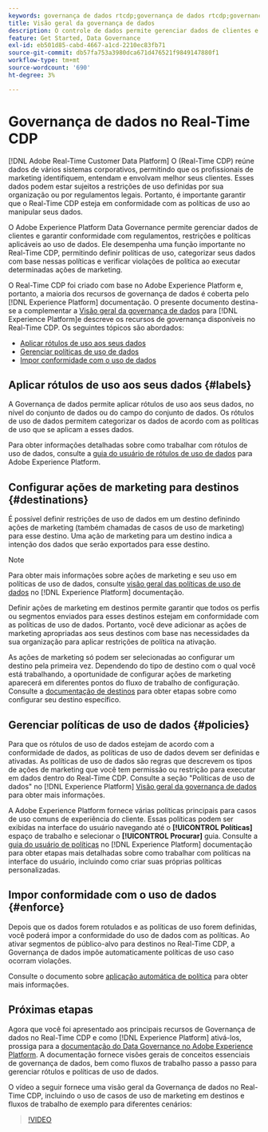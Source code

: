 ```yaml
---
keywords: governança de dados rtcdp;governança de dados rtcdp;governança de dados do perfil de dados do cliente em tempo real
title: Visão geral da governança de dados
description: O controle de dados permite gerenciar dados de clientes e garantir a conformidade com regulamentos, restrições e políticas aplicáveis ao uso de dados.
feature: Get Started, Data Governance
exl-id: eb501d85-cabd-4667-a1cd-2210ec83fb71
source-git-commit: db57fa753a3980dca671d476521f9849147880f1
workflow-type: tm+mt
source-wordcount: '690'
ht-degree: 3%

---
```


# Governança de dados no Real-Time CDP

[!DNL Adobe Real-Time Customer Data Platform] O (Real-Time CDP) reúne dados de vários sistemas corporativos, permitindo que os profissionais de marketing identifiquem, entendam e envolvam melhor seus clientes. Esses dados podem estar sujeitos a restrições de uso definidas por sua organização ou por regulamentos legais. Portanto, é importante garantir que o Real-Time CDP esteja em conformidade com as políticas de uso ao manipular seus dados.

O Adobe Experience Platform Data Governance permite gerenciar dados de clientes e garantir conformidade com regulamentos, restrições e políticas aplicáveis ao uso de dados. Ele desempenha uma função importante no Real-Time CDP, permitindo definir políticas de uso, categorizar seus dados com base nessas políticas e verificar violações de política ao executar determinadas ações de marketing.

O Real-Time CDP foi criado com base no Adobe Experience Platform e, portanto, a maioria dos recursos de governança de dados é coberta pelo [!DNL Experience Platform] documentação. O presente documento destina-se a complementar a [Visão geral da governança de dados](../../data-governance/home.md) para [!DNL Experience Platform]e descreve os recursos de governança disponíveis no Real-Time CDP. Os seguintes tópicos são abordados:

* [Aplicar rótulos de uso aos seus dados](#labels)
* [Gerenciar políticas de uso de dados](#policies)
* [Impor conformidade com o uso de dados](#enforce)

## Aplicar rótulos de uso aos seus dados {#labels}

A Governança de dados permite aplicar rótulos de uso aos seus dados, no nível do conjunto de dados ou do campo do conjunto de dados. Os rótulos de uso de dados permitem categorizar os dados de acordo com as políticas de uso que se aplicam a esses dados.

Para obter informações detalhadas sobre como trabalhar com rótulos de uso de dados, consulte a [guia do usuário de rótulos de uso de dados](../../data-governance/labels/overview.md) para Adobe Experience Platform.

## Configurar ações de marketing para destinos {#destinations}

É possível definir restrições de uso de dados em um destino definindo ações de marketing (também chamadas de casos de uso de marketing) para esse destino. Uma ação de marketing para um destino indica a intenção dos dados que serão exportados para esse destino.

>[!NOTE]
>
>Para obter mais informações sobre ações de marketing e seu uso em políticas de uso de dados, consulte [visão geral das políticas de uso de dados](../../data-governance/policies/overview.md) no [!DNL Experience Platform] documentação.

Definir ações de marketing em destinos permite garantir que todos os perfis ou segmentos enviados para esses destinos estejam em conformidade com as políticas de uso de dados. Portanto, você deve adicionar as ações de marketing apropriadas aos seus destinos com base nas necessidades da sua organização para aplicar restrições de política na ativação.

As ações de marketing só podem ser selecionadas ao configurar um destino pela primeira vez. Dependendo do tipo de destino com o qual você está trabalhando, a oportunidade de configurar ações de marketing aparecerá em diferentes pontos do fluxo de trabalho de configuração. Consulte a [documentação de destinos](../destinations/overview.md) para obter etapas sobre como configurar seu destino específico.

## Gerenciar políticas de uso de dados {#policies}

Para que os rótulos de uso de dados estejam de acordo com a conformidade de dados, as políticas de uso de dados devem ser definidas e ativadas. As políticas de uso de dados são regras que descrevem os tipos de ações de marketing que você tem permissão ou restrição para executar em dados dentro do Real-Time CDP. Consulte a seção &quot;Políticas de uso de dados&quot; no [!DNL Experience Platform] [Visão geral da governança de dados](../../data-governance/home.md) para obter mais informações.

A Adobe Experience Platform fornece várias políticas principais para casos de uso comuns de experiência do cliente. Essas políticas podem ser exibidas na interface do usuário navegando até o **[!UICONTROL Políticas]** espaço de trabalho e selecionar o **[!UICONTROL Procurar]** guia. Consulte a [guia do usuário de políticas](../../data-governance/policies/user-guide.md) no [!DNL Experience Platform] documentação para obter etapas mais detalhadas sobre como trabalhar com políticas na interface do usuário, incluindo como criar suas próprias políticas personalizadas.

## Impor conformidade com o uso de dados {#enforce}

Depois que os dados forem rotulados e as políticas de uso forem definidas, você poderá impor a conformidade do uso de dados com as políticas. Ao ativar segmentos de público-alvo para destinos no Real-Time CDP, a Governança de dados impõe automaticamente políticas de uso caso ocorram violações.

Consulte o documento sobre [aplicação automática de política](../../data-governance/enforcement/auto-enforcement.md) para obter mais informações.

## Próximas etapas

Agora que você foi apresentado aos principais recursos de Governança de dados no Real-Time CDP e como [!DNL Experience Platform] ativá-los, prossiga para a [documentação do Data Governance no Adobe Experience Platform](../../data-governance/home.md). A documentação fornece visões gerais de conceitos essenciais de governança de dados, bem como fluxos de trabalho passo a passo para gerenciar rótulos e políticas de uso de dados.

O vídeo a seguir fornece uma visão geral da Governança de dados no Real-Time CDP, incluindo o uso de casos de uso de marketing em destinos e fluxos de trabalho de exemplo para diferentes cenários:

>[!VIDEO](https://video.tv.adobe.com/v/33631?quality=12&learn=on)

